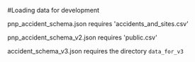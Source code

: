 #Loading data for development

pnp_accident_schema.json requires 'accidents_and_sites.csv'

pnp_accident_schema_v2.json requires 'public.csv'

accident_schema_v3.json requires the directory `data_for_v3`
